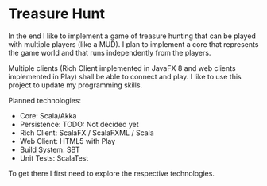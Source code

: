 # Treasure Hunt

In the end I like to implement a game of treasure hunting that can be played with multiple players (like a MUD).
I plan to implement a core that represents the game world and that runs independently from the players.

Multiple clients (Rich Client implemented in JavaFX 8 and web clients implemented in Play) shall be able to connect and play.
I like to use this project to update my programming skills.

Planned technologies:

* Core: Scala/Akka
* Persistence: TODO: Not decided yet
* Rich Client: ScalaFX / ScalaFXML / Scala
* Web Client: HTML5 with Play
* Build System: SBT
* Unit Tests: ScalaTest

To get there I first need to explore the respective technologies.